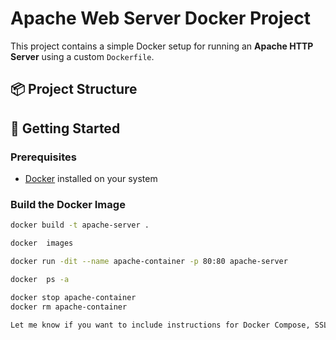 # Apache Web Server Docker Project

This project contains a simple Docker setup for running an **Apache HTTP Server** using a custom `Dockerfile`.

## 📦 Project Structure



## 🚀 Getting Started

### Prerequisites

- [Docker](https://www.docker.com/get-started) installed on your system

### Build the Docker Image

```bash
docker build -t apache-server .

docker  images

docker run -dit --name apache-container -p 80:80 apache-server

docker  ps -a

docker stop apache-container
docker rm apache-container

Let me know if you want to include instructions for Docker Compose, SSL support, or other features!
